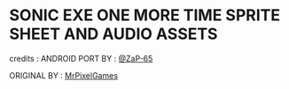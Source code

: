 # SONIC EXE ONE MORE TIME SPRITE SHEET AND AUDIO ASSETS
credits :
ANDROID PORT BY : [@ZaP-65](https://gamejolt.com/@ZaP-65)

ORIGINAL BY : [MrPixelGames](https://gamejolt.com/@MrPixelGames)


